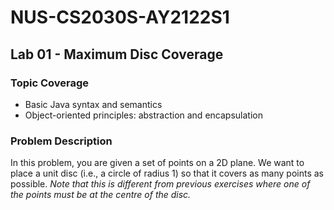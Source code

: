 # NUS-CS2030S-AY2122S1

## Lab 01 - Maximum Disc Coverage

### Topic Coverage

* Basic Java syntax and semantics
* Object-oriented principles: abstraction and encapsulation

### Problem Description

In this problem, you are given a set of points on a 2D plane. We want to place a unit disc (i.e., a circle of radius 1) so that it covers as many points as possible. <em>Note that this is different from previous exercises where one of the points must be at the centre of the disc.
